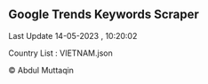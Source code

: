 

## Google Trends Keywords Scraper 
 
Last Update 14-05-2023 , 10:20:02

Country List :
VIETNAM.json



© Abdul Muttaqin 
